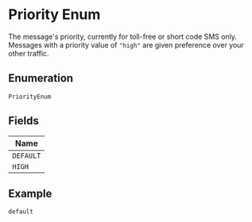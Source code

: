 
# Priority Enum

The message's priority, currently for toll-free or short code SMS only. Messages with a priority value of `"high"` are given preference over your other traffic.

## Enumeration

`PriorityEnum`

## Fields

| Name |
|  --- |
| `DEFAULT` |
| `HIGH` |

## Example

```
default
```

